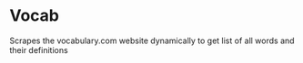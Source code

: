 # Vocab
Scrapes the vocabulary.com website dynamically to get list of all words and their definitions
